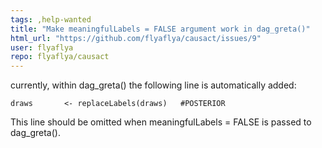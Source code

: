 ```yaml
---
tags: ,help-wanted
title: "Make meaningfulLabels = FALSE argument work in dag_greta()"
html_url: "https://github.com/flyaflya/causact/issues/9"
user: flyaflya
repo: flyaflya/causact
---
```


currently, within dag_greta() the following line is automatically added:

`
draws       <- replaceLabels(draws)   #POSTERIOR
`

This line should be omitted when meaningfulLabels = FALSE is passed to dag_greta().